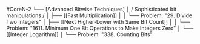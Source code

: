 #CoreN-2
└── [Advanced Bitwise Techniques]
    │   / Sophisticated bit manipulations /
    │
    ├── [[Fast Multiplication]]
    │   │   └── Problem: "29. Divide Two Integers"
    │
    ├── [[Next Higher-Lower with Same Bit Count]]
    │   │   └── Problem: "1611. Minimum One Bit Operations to Make Integers Zero"
    │
    └── [[Integer Logarithm]]
        │   └── Problem: "338. Counting Bits"